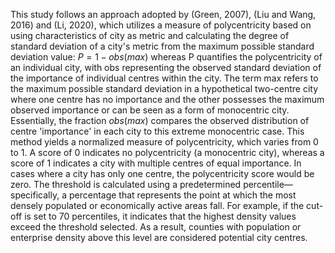This study follows an approach adopted by (Green, 2007), (Liu and Wang, 2016) and (Li, 2020), which utilizes a measure of polycentricity based on using characteristics of city as metric and calculating the degree of standard deviation of a city's metric from the maximum possible standard deviation value: 
$P=1-obs(max)$
whereas P quantifies the polycentricity of an individual city, with obs representing the observed standard deviation of the importance of individual centres within the city. The term max refers to the maximum possible standard deviation in a hypothetical two-centre city where one centre has no importance and the other possesses the maximum observed importance or can be seen as a form of monocentric city. Essentially, the fraction $obs(max)$ compares the observed distribution of centre 'importance' in each city to this extreme monocentric case. This method yields a normalized measure of polycentricity, which varies from 0 to 1. A score of 0 indicates no polycentricity (a monocentric city), whereas a score of 1 indicates a city with multiple centres of equal importance. In cases where a city has only one centre, the polycentricity score would be zero. 
The threshold is calculated using a predetermined percentile—specifically, a percentage that represents the point at which the most densely populated or economically active areas fall. For example, if the cut-off is set to 70 percentiles, it indicates that the highest density values exceed the threshold selected. As a result, counties with population or enterprise density above this level are considered potential city centres. 
